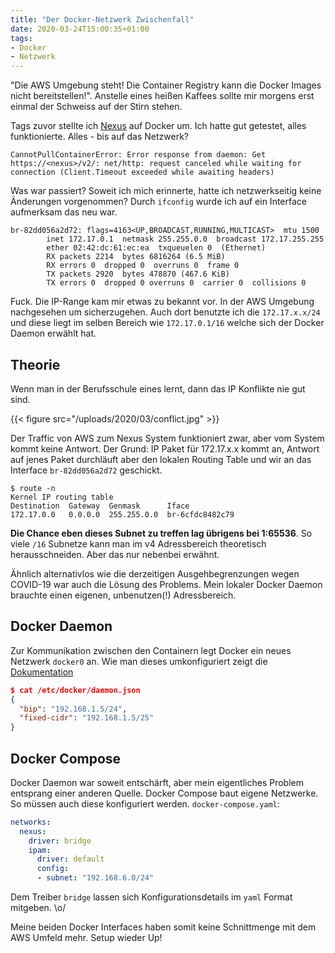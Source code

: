 ```yaml
---
title: "Der Docker-Netzwerk Zwischenfall"
date: 2020-03-24T15:00:35+01:00
tags:
- Docker
- Netzwerk
---
```


"Die AWS Umgebung steht! Die Container Registry kann die Docker Images nicht
bereitstellen!". Anstelle eines heißen Kaffees sollte mir morgens erst einmal
der Schweiss auf der Stirn stehen.

<!--more-->

Tags zuvor stellte ich [Nexus](https://sonatype.com/) auf Docker um. Ich
hatte gut getestet, alles funktionierte. Alles - bis auf das Netzwerk?

```
CannotPullContainerError: Error response from daemon: Get
https://<nexus>/v2/: net/http: request canceled while waiting for
connection (Client.Timeout exceeded while awaiting headers)
```

Was war passiert? Soweit ich mich erinnerte, hatte ich netzwerkseitig keine
Änderungen vorgenommen? Durch `ifconfig` wurde ich auf ein Interface
aufmerksam das neu war.

```
br-82dd056a2d72: flags=4163<UP,BROADCAST,RUNNING,MULTICAST>  mtu 1500
        inet 172.17.0.1  netmask 255.255.0.0  broadcast 172.17.255.255
        ether 02:42:dc:61:ec:ea  txqueuelen 0  (Ethernet)
        RX packets 2214  bytes 6816264 (6.5 MiB)
        RX errors 0  dropped 0  overruns 0  frame 0
        TX packets 2920  bytes 478870 (467.6 KiB)
        TX errors 0  dropped 0 overruns 0  carrier 0  collisions 0 
```

Fuck. Die IP-Range kam mir etwas zu bekannt vor. In der AWS Umgebung
nachgesehen um sicherzugehen. Auch dort benutzte ich die `172.17.x.x/24` und
diese liegt im selben Bereich wie `172.17.0.1/16` welche sich der Docker
Daemon erwählt hat.

## Theorie

Wenn man in der Berufsschule eines lernt, dann das IP Konflikte nie gut sind.

{{< figure src="/uploads/2020/03/conflict.jpg" >}}

Der Traffic von AWS zum Nexus System funktioniert zwar, aber vom System kommt
keine Antwort. Der Grund: IP Paket für 172.17.x.x kommt an, Antwort auf jenes
Paket durchläuft aber den lokalen Routing Table und wir an das Interface
`br-82dd056a2d72` geschickt.

```
$ route -n
Kernel IP routing table
Destination  Gateway  Genmask      Iface
172.17.0.0   0.0.0.0  255.255.0.0  br-6cfdc8482c79
```

**Die Chance eben dieses Subnet zu treffen lag übrigens bei 1:65536**.
So viele `/16` Subnetze kann man im v4 Adressbereich theoretisch
herausschneiden. Aber das nur nebenbei erwähnt.

Ähnlich alternativlos wie die derzeitigen Ausgehbegrenzungen wegen COVID-19
war auch die Lösung des Problems. Mein lokaler Docker Daemon brauchte einen
eigenen, unbenutzen(!) Adressbereich.

## Docker Daemon

Zur Kommunikation zwischen den Containern legt Docker ein neues Netzwerk
`docker0` an. Wie man dieses umkonfiguriert zeigt die
[Dokumentation](https://docs.docker.com/network/bridge/)

``` json
$ cat /etc/docker/daemon.json
{
  "bip": "192.168.1.5/24",
  "fixed-cidr": "192.168.1.5/25"
}
```

## Docker Compose

Docker Daemon war soweit entschärft, aber mein eigentliches Problem entsprang
einer anderen Quelle. Docker Compose baut eigene Netzwerke. So müssen auch
diese konfiguriert werden. `docker-compose.yaml`:

``` yaml
networks:
  nexus:
    driver: bridge
    ipam:
      driver: default
      config:
      - subnet: "192.168.6.0/24"
```

Dem Treiber `bridge` lassen sich Konfigurationsdetails im `yaml` Format
mitgeben. \o/

Meine beiden Docker Interfaces haben somit keine Schnittmenge mit dem AWS
Umfeld mehr. Setup wieder Up!
